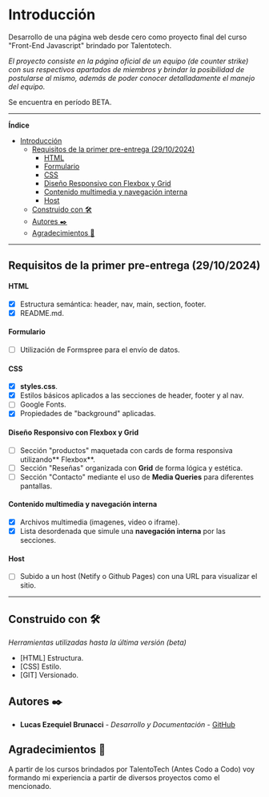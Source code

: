 # Introducción
Desarrollo de una página web desde cero como proyecto final del curso "Front-End Javascript" brindado por Talentotech.

_El proyecto consiste en la página oficial de un equipo (de counter strike) con sus respectivos apartados de miembros y brindar la posibilidad de postularse al mismo, además de poder conocer detalladamente el manejo del equipo._

Se encuentra en período BETA.

------------
**Índice**

- [Introducción](#introducción)
  - [Requisitos de la primer pre-entrega (29/10/2024)](#requisitos-de-la-primer-pre-entrega-29102024)
      - [HTML](#html)
      - [Formulario](#formulario)
      - [CSS](#css)
      - [Diseño Responsivo con Flexbox y Grid](#diseño-responsivo-con-flexbox-y-grid)
      - [Contenido multimedia y navegación interna](#contenido-multimedia-y-navegación-interna)
      - [Host](#host)
  - [Construido con 🛠️](#construido-con-️)
  - [Autores ✒️](#autores-️)
  - [Agradecimientos 🎁](#agradecimientos-)

------------


## Requisitos de la primer pre-entrega (29/10/2024)

#### HTML

- [x] Estructura semántica: header, nav, main, section, footer.
- [x] README.md.

#### Formulario
- [ ] Utilización de Formspree para el envío de datos.

#### CSS

- [x] **styles.css**.
 - [x] Estilos básicos aplicados a las secciones de header, footer y al nav.
 - [ ] Google Fonts.
 - [x] Propiedades de "background" aplicadas.
 
#### Diseño Responsivo con Flexbox y Grid
- [ ] Sección "productos" maquetada con cards de forma responsiva utilizando** Flexbox**.
- [ ] Sección "Reseñas" organizada con **Grid** de forma lógica y estética.
- [ ] Sección "Contacto" mediante el uso de **Media Queries** para diferentes pantallas.

#### Contenido multimedia y navegación interna
- [x] Archivos multimedia (imagenes, video o iframe).
- [x] Lista desordenada que simule una **navegación interna** por las secciones.

#### Host
- [ ] Subido a un host (Netify o Github Pages) con una URL para visualizar el sitio.

------------
## Construido con 🛠️

_Herramientas utilizadas hasta la última versión (beta)_ 

* [HTML] Estructura.
* [CSS] Estilo.
* [GIT] Versionado.

## Autores ✒️

* **Lucas Ezequiel Brunacci** - *Desarrollo y Documentación* - [GitHub](https://github.com/LucasBru83)

## Agradecimientos 🎁

A partir de los cursos brindados por TalentoTech (Antes Codo a Codo) voy formando mi experiencia a partir de diversos proyectos como el mencionado.

